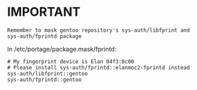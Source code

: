 # IMPORTANT
    Remember to mask gentoo repository's sys-auth/libfprint and
    sys-auth/fprintd package

In /etc/portage/package.mask/fprintd:
```/etc/portage/package.mask/fprintd
# My fingerprint device is Elan 04f3:0c00
# Please install sys-auth/fprintd::elanmoc2-fprintd instead
sys-auth/libfprint::gentoo
sys-auth/fprintd::gentoo
```
